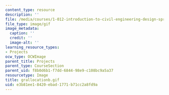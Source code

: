 ```yaml
---
content_type: resource
description: ''
file: /media/courses/1-012-introduction-to-civil-engineering-design-spring-2002/e3b81ee18420ebad1771b71cc2a8fd9a_grallocationb.gif
file_type: image/gif
image_metadata:
  caption: ''
  credit: ''
  image-alt: ''
learning_resource_types:
- Projects
ocw_type: OCWImage
parent_title: Projects
parent_type: CourseSection
parent_uid: f8b0d6b1-f7dd-6844-98e9-c108bc9a5a37
resourcetype: Image
title: grallocationb.gif
uid: e3b81ee1-8420-ebad-1771-b71cc2a8fd9a
---
```

